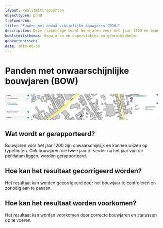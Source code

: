 ```yaml
---
layout: kwaliteitsrapporten
objecttypen: pand
trefwoorden:
title: "Panden met onwaarschijnlijke bouwjaren (BOW)"
description: Deze rapportage toont bouwjaren voor het jaar 1200 en bouwjaren die twee jaar of meer na het jaar van de peildatum liggen.
kwaliteitsthemas: Bouwjaren en oppervlaktes en gebruiksdoelen
gebeurtenissen:
date: 2018-06-08
---
```


# Panden met onwaarschijnlijke bouwjaren (BOW)

![](afbeeldingen/panden-met-onwaarschijnlijke-bouwjaren.png)

## Wat wordt er gerapporteerd?

Bouwjaren vóór het jaar 1200 zijn onwaarschijnlijk en kunnen wijzen op typefouten. Ook bouwjaren die twee jaar of verder na het jaar van de peildatum liggen, worden gerapporteerd.

## Hoe kan het resultaat gecorrigeerd worden?

Het resultaat kan worden gecorrigeerd door het bouwjaar te controleren en zonodig aan te passen. 

## Hoe kan het resultaat worden voorkomen?

Het resultaat kan worden voorkomen door correcte bouwjaren en statussen op te voeren.
